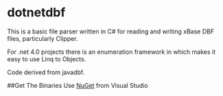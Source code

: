 dotnetdbf
=========

This is a basic file parser written in C# for reading and writing xBase DBF files, particularly Clipper.

For .net 4.0 projects there is an enumeration framework in which makes it easy to use Linq to Objects. 

Code derived from javadbf.

##Get The Binaries
Use [NuGet](http://nuget.org/packages/dotnetdbf/) from Visual Studio
